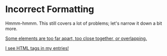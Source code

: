 # Incorrect Formatting

Hmmm-hmmm. This still covers a lot of problems; let's narrow it down a bit more.

[Some elements are too far apart, too close together, or overlapping.](incorrect-spacing.html)

[I see HTML tags in my entries!](entries-display-html.html)